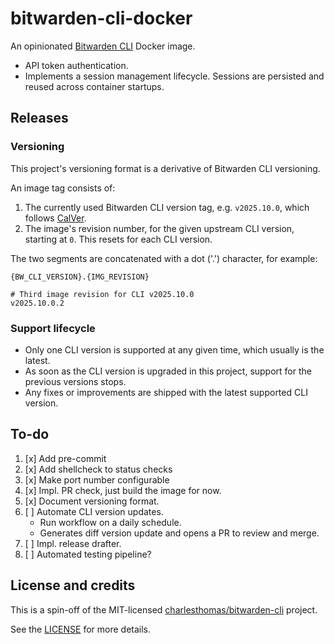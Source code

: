 # bitwarden-cli-docker

An opinionated [Bitwarden CLI](https://bitwarden.com/help/cli/) Docker image.

- API token authentication.
- Implements a session management lifecycle. Sessions are persisted and reused
  across container startups.

## Releases

### Versioning

This project's versioning format is a derivative of Bitwarden CLI versioning.

An image tag consists of:

1. The currently used Bitwarden CLI version tag, e.g. `v2025.10.0`,
   which follows [CalVer](https://calver.org/).
1. The image's revision number, for the given upstream CLI version,
   starting at `0`. This resets for each CLI version.

The two segments are concatenated with a dot ('.') character, for example:

```plain
{BW_CLI_VERSION}.{IMG_REVISION}

# Third image revision for CLI v2025.10.0
v2025.10.0.2
```

### Support lifecycle

- Only one CLI version is supported at any given time, which usually is the latest.
- As soon as the CLI version is upgraded in this project,
  support for the previous versions stops.
- Any fixes or improvements are shipped with the latest supported CLI version.

## To-do

1. [x] Add pre-commit
1. [x] Add shellcheck to status checks
1. [x] Make port number configurable
1. [x] Impl. PR check, just build the image for now.
1. [x] Document versioning format.
1. [ ] Automate CLI version updates.
   - Run workflow on a daily schedule.
   - Generates diff version update and opens a PR to review and merge.
1. [ ] Impl. release drafter.
1. [ ] Automated testing pipeline?

## License and credits

This is a spin-off of the MIT-licensed
[charlesthomas/bitwarden-cli](https://github.com/charlesthomas/bitwarden-cli) project.

See the [LICENSE](./LICENSE) for more details.

